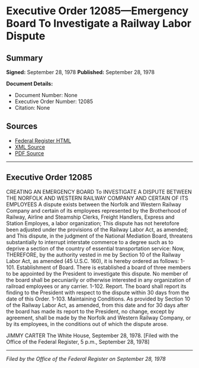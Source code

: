 # Executive Order 12085—Emergency Board To Investigate a Railway Labor Dispute

## Summary

**Signed:** September 28, 1978
**Published:** September 28, 1978

**Document Details:**
- Document Number: None
- Executive Order Number: 12085
- Citation: None

## Sources
- [Federal Register HTML](https://www.presidency.ucsb.edu/documents/executive-order-12085-emergency-board-investigate-railway-labor-dispute)
- [XML Source](None)
- [PDF Source](None)

---

## Executive Order 12085

CREATING AN EMERGENCY BOARD To INVESTIGATE A DISPUTE BETWEEN THE NORFOLK AND
WESTERN RAILWAY COMPANY AND CERTAIN OF ITS EMPLOYEES
A dispute exists between the Norfolk and Western Railway Company and certain of its employees represented by the Brotherhood of Railway, Airline and Steamship Clerks, Freight Handlers, Express and Station Employes, a labor organization;
This dispute has not heretofore been adjusted under the provisions of the Railway Labor Act, as amended; and
This dispute, in the judgment of the National Mediation Board, threatens substantially to interrupt interstate commerce to a degree such as to deprive a section of the country of essential transportation service:
Now, THEREFORE, by the authority vested in me by Section 10 of the Railway Labor Act, as amended (45 U.S.C. 160), it is hereby ordered as follows:
1-101. Establishment of Board. There is established a board of three members to be appointed by the President to investigate this dispute. No member of the board shall be pecuniarily or otherwise interested in any organization of railroad employees or any carrier.
1-102. Report. The board shall report its finding to the President with respect to the dispute within 30 days from the date of this Order.
1-103. Maintaining Conditions. As provided by Section 10 of the Railway Labor Act, as amended, from this date and for 30 days after the board has made its report to the President, no change, except by agreement, shall be made by the Norfolk and Western Railway Company, or by its employees, in the conditions out of which the dispute arose.

JIMMY CARTER
The White House,
September 28, 1978.
[Filed with the Office of the Federal Register, 5 p.m., September 28, 1978]

---

*Filed by the Office of the Federal Register on September 28, 1978*
